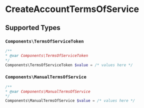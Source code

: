 # CreateAccountTermsOfService


## Supported Types

### `Components\TermsOfServiceToken`

```php
/**
* @var Components\TermsOfServiceToken
*/
Components\TermsOfServiceToken $value = /* values here */
```

### `Components\ManualTermsOfService`

```php
/**
* @var Components\ManualTermsOfService
*/
Components\ManualTermsOfService $value = /* values here */
```

